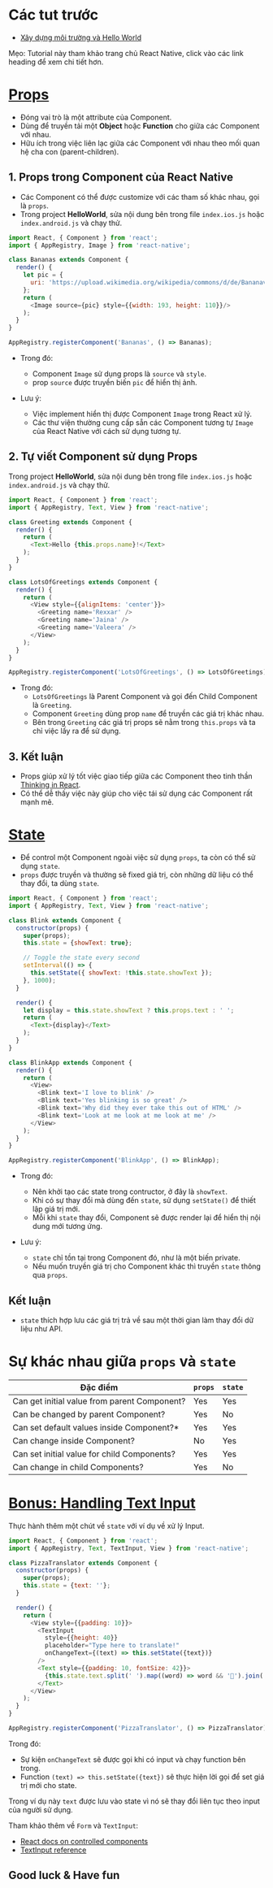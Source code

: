 # Các tut trước

- [Xây dựng môi trường và Hello World](https://github.com/midnighthack/react-native-tuts/blob/master/tut1/react-native-tut1.md)

Mẹo: Tutorial này tham khảo trang chủ React Native, click vào các link heading để xem chi tiết hơn.

# [Props](https://facebook.github.io/react-native/docs/props.html)

- Đóng vai trò là một attribute của Component.
- Dùng để truyền tải một **Object** hoặc **Function** cho giữa các Component với nhau.
- Hữu ích trong việc liên lạc giữa các Component với nhau theo mối quan hệ cha con (parent-children).

## 1. Props trong Component của React Native

- Các Component có thể được customize với các tham số khác nhau, gọi là `props`.
- Trong project **HelloWorld**, sửa nội dung bên trong file `index.ios.js` hoặc `index.android.js` và chạy thử.

```javascript
import React, { Component } from 'react';
import { AppRegistry, Image } from 'react-native';

class Bananas extends Component {
  render() {
    let pic = {
      uri: 'https://upload.wikimedia.org/wikipedia/commons/d/de/Bananavarieties.jpg'
    };
    return (
      <Image source={pic} style={{width: 193, height: 110}}/>
    );
  }
}

AppRegistry.registerComponent('Bananas', () => Bananas);
```

- Trong đó:
  + Component `Image` sử dụng props là `source` và `style`.
  + prop `source` được truyền biến `pic` để hiển thị ảnh.

- Lưu ý:
  + Việc implement hiển thị được Component `Image` trong React xử lý.
  + Các thư viện thường cung cấp sẵn các Component tương tự `Image` của React Native với cách sử dụng tương tự.

## 2. Tự viết Component sử dụng Props

Trong project **HelloWorld**, sửa nội dung bên trong file `index.ios.js` hoặc `index.android.js` và chạy thử.

```javascript
import React, { Component } from 'react';
import { AppRegistry, Text, View } from 'react-native';

class Greeting extends Component {
  render() {
    return (
      <Text>Hello {this.props.name}!</Text>
    );
  }
}

class LotsOfGreetings extends Component {
  render() {
    return (
      <View style={{alignItems: 'center'}}>
        <Greeting name='Rexxar' />
        <Greeting name='Jaina' />
        <Greeting name='Valeera' />
      </View>
    );
  }
}

AppRegistry.registerComponent('LotsOfGreetings', () => LotsOfGreetings);
```

- Trong đó:
  + `LotsOfGreetings` là Parent Component và gọi đến Child Component là `Greeting`.
  + Component `Greeting` dùng prop `name` để truyền các giá trị khác nhau.
  + Bên trong `Greeting` các giá trị props sẽ nằm trong `this.props` và ta chỉ việc lấy ra để sử dụng.

## 3. Kết luận

- Props giúp xử lý tốt việc giao tiếp giữa các Component theo tinh thần [Thinking in React](https://facebook.github.io/react/docs/thinking-in-react.html).
- Có thể dễ thấy việc này giúp cho việc tái sử dụng các Component rất mạnh mẽ.

# [State](https://facebook.github.io/react-native/docs/state.html)

- Để control một Component ngoài việc sử dụng `props`, ta còn có thể sử dụng `state`.
- `props` được truyền và thường sẽ fixed giá trị, còn những dữ liệu có thể thay đổi, ta dùng `state`.

```javascript
import React, { Component } from 'react';
import { AppRegistry, Text, View } from 'react-native';

class Blink extends Component {
  constructor(props) {
    super(props);
    this.state = {showText: true};

    // Toggle the state every second
    setInterval(() => {
      this.setState({ showText: !this.state.showText });
    }, 1000);
  }

  render() {
    let display = this.state.showText ? this.props.text : ' ';
    return (
      <Text>{display}</Text>
    );
  }
}

class BlinkApp extends Component {
  render() {
    return (
      <View>
        <Blink text='I love to blink' />
        <Blink text='Yes blinking is so great' />
        <Blink text='Why did they ever take this out of HTML' />
        <Blink text='Look at me look at me look at me' />
      </View>
    );
  }
}

AppRegistry.registerComponent('BlinkApp', () => BlinkApp);
```

- Trong đó:
  + Nên khởi tạo các state trong contructor, ở đây là `showText`.
  + Khi có sự thay đổi mà dùng đến `state`, sử dụng `setState()` để thiết lập giá trị mới.
  + Mỗi khi `state` thay đổi, Component sẽ được render lại để hiển thị nội dung mới tương ứng.

- Lưu ý:
  + `state` chỉ tồn tại trong Component đó, như là một biến private.
  + Nếu muốn truyền giá trị cho Component khác thì truyền `state` thông qua `props`.

## Kết luận

- `state` thích hợp lưu các giá trị trả về sau một thời gian làm thay đổi dữ liệu như API.

# Sự khác nhau giữa `props` và `state`

Đặc điểm | `props` | `state` |
-------- | ------- | ------- |
Can get initial value from parent Component? | Yes | Yes
Can be changed by parent Component? | Yes | No
Can set default values inside Component?* | Yes | Yes
Can change inside Component? | No | Yes
Can set initial value for child Components? | Yes | Yes
Can change in child Components? | Yes | No

# [Bonus: Handling Text Input](https://facebook.github.io/react-native/docs/handling-text-input.html)

Thực hành thêm một chút về `state` với ví dụ về xử lý Input.

```javascript
import React, { Component } from 'react';
import { AppRegistry, Text, TextInput, View } from 'react-native';

class PizzaTranslator extends Component {
  constructor(props) {
    super(props);
    this.state = {text: ''};
  }

  render() {
    return (
      <View style={{padding: 10}}>
        <TextInput
          style={{height: 40}}
          placeholder="Type here to translate!"
          onChangeText={(text) => this.setState({text})}
        />
        <Text style={{padding: 10, fontSize: 42}}>
          {this.state.text.split(' ').map((word) => word && '🍕').join(' ')}
        </Text>
      </View>
    );
  }
}

AppRegistry.registerComponent('PizzaTranslator', () => PizzaTranslator);
```

Trong đó:
- Sự kiện `onChangeText` sẽ được gọi khi có input và chạy function bên trong.
- Function `(text) => this.setState({text})` sẽ thực hiện lời gọi để set giá trị mới cho state.

Trong ví dụ này `text` được lưu vào state vì nó sẽ thay đổi liên tục theo input của người sử dụng.

Tham khảo thêm về `Form` và `TextInput`:
- [React docs on controlled components](https://facebook.github.io/react/docs/forms.html)
- [TextInput reference](https://facebook.github.io/react-native/docs/textinput.html)

## Good luck & Have fun
